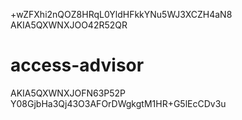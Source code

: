 
+wZFXhi2nQOZ8HRqL0YldHFkkYNu5WJ3XCZH4aN8
AKIA5QXWNXJOO42R52QR

# access-advisor
AKIA5QXWNXJOFN63P52P
Y08GjbHa3Qj43O3AFOrDWgkgtM1HR+G5lEcCDv3u
